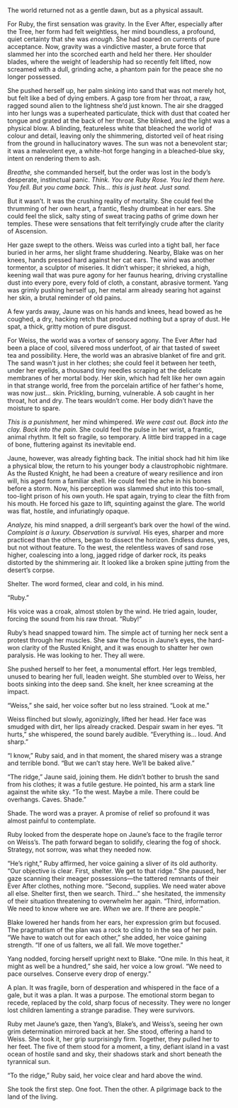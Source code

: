 The world returned not as a gentle dawn, but as a physical assault.

For Ruby, the first sensation was gravity. In the Ever After, especially after the Tree, her form had felt weightless, her mind boundless, a profound, quiet certainty that she was *enough*. She had soared on currents of pure acceptance. Now, gravity was a vindictive master, a brute force that slammed her into the scorched earth and held her there. Her shoulder blades, where the weight of leadership had so recently felt lifted, now screamed with a dull, grinding ache, a phantom pain for the peace she no longer possessed.

She pushed herself up, her palm sinking into sand that was not merely hot, but felt like a bed of dying embers. A gasp tore from her throat, a raw, ragged sound alien to the lightness she’d just known. The air she dragged into her lungs was a superheated particulate, thick with dust that coated her tongue and grated at the back of her throat. She blinked, and the light was a physical blow. A blinding, featureless white that bleached the world of colour and detail, leaving only the shimmering, distorted veil of heat rising from the ground in hallucinatory waves. The sun was not a benevolent star; it was a malevolent eye, a white-hot forge hanging in a bleached-blue sky, intent on rendering them to ash.

*Breathe,* she commanded herself, but the order was lost in the body’s desperate, instinctual panic. *Think. You are Ruby Rose. You led them here. You fell. But you came back. This… this is just heat. Just sand.*

But it wasn’t. It was the crushing reality of mortality. She could feel the thrumming of her own heart, a frantic, fleshy drumbeat in her ears. She could feel the slick, salty sting of sweat tracing paths of grime down her temples. These were sensations that felt terrifyingly crude after the clarity of Ascension.

Her gaze swept to the others. Weiss was curled into a tight ball, her face buried in her arms, her slight frame shuddering. Nearby, Blake was on her knees, hands pressed hard against her cat ears. The wind was another tormentor, a sculptor of miseries. It didn’t whisper; it shrieked, a high, keening wail that was pure agony for her faunus hearing, driving crystalline dust into every pore, every fold of cloth, a constant, abrasive torment. Yang was grimly pushing herself up, her metal arm already searing hot against her skin, a brutal reminder of old pains.

A few yards away, Jaune was on his hands and knees, head bowed as he coughed, a dry, hacking retch that produced nothing but a spray of dust. He spat, a thick, gritty motion of pure disgust.

For Weiss, the world was a vortex of sensory agony. The Ever After had been a place of cool, silvered moss underfoot, of air that tasted of sweet tea and possibility. Here, the world was an abrasive blanket of fire and grit. The sand wasn't just in her clothes; she could feel it between her teeth, under her eyelids, a thousand tiny needles scraping at the delicate membranes of her mortal body. Her skin, which had felt like her own again in that strange world, free from the porcelain artifice of her father's home, was now just… skin. Prickling, burning, vulnerable. A sob caught in her throat, hot and dry. The tears wouldn’t come. Her body didn’t have the moisture to spare.

*This is a punishment,* her mind whimpered. *We were cast out. Back into the clay. Back into the pain.* She could feel the pulse in her wrist, a frantic, animal rhythm. It felt so fragile, so temporary. A little bird trapped in a cage of bone, fluttering against its inevitable end.

Jaune, however, was already fighting back. The initial shock had hit him like a physical blow, the return to his younger body a claustrophobic nightmare. As the Rusted Knight, he had been a creature of weary resilience and iron will, his aged form a familiar shell. He could feel the ache in his bones before a storm. Now, his perception was slammed shut into this too-small, too-light prison of his own youth. He spat again, trying to clear the filth from his mouth. He forced his gaze to lift, squinting against the glare. The world was flat, hostile, and infuriatingly opaque.

*Analyze,* his mind snapped, a drill sergeant’s bark over the howl of the wind. *Complaint is a luxury. Observation is survival.* His eyes, sharper and more practiced than the others, began to dissect the horizon. Endless dunes, yes, but not without feature. To the west, the relentless waves of sand rose higher, coalescing into a long, jagged ridge of darker rock, its peaks distorted by the shimmering air. It looked like a broken spine jutting from the desert’s corpse.

Shelter. The word formed, clear and cold, in his mind.

“Ruby.”

His voice was a croak, almost stolen by the wind. He tried again, louder, forcing the sound from his raw throat. “Ruby!”

Ruby’s head snapped toward him. The simple act of turning her neck sent a protest through her muscles. She saw the focus in Jaune’s eyes, the hard-won clarity of the Rusted Knight, and it was enough to shatter her own paralysis. He was looking to her. They all were.

She pushed herself to her feet, a monumental effort. Her legs trembled, unused to bearing her full, leaden weight. She stumbled over to Weiss, her boots sinking into the deep sand. She knelt, her knee screaming at the impact.

“Weiss,” she said, her voice softer but no less strained. “Look at me.”

Weiss flinched but slowly, agonizingly, lifted her head. Her face was smudged with dirt, her lips already cracked. Despair swam in her eyes. “It hurts,” she whispered, the sound barely audible. “Everything is… loud. And sharp.”

“I know,” Ruby said, and in that moment, the shared misery was a strange and terrible bond. “But we can’t stay here. We’ll be baked alive.”

“The ridge,” Jaune said, joining them. He didn’t bother to brush the sand from his clothes; it was a futile gesture. He pointed, his arm a stark line against the white sky. “To the west. Maybe a mile. There could be overhangs. Caves. Shade.”

Shade. The word was a prayer. A promise of relief so profound it was almost painful to contemplate.

Ruby looked from the desperate hope on Jaune’s face to the fragile terror on Weiss’s. The path forward began to solidify, clearing the fog of shock. Strategy, not sorrow, was what they needed now.

“He’s right,” Ruby affirmed, her voice gaining a sliver of its old authority. “Our objective is clear. First, shelter. We get to that ridge.” She paused, her gaze scanning their meager possessions—the tattered remnants of their Ever After clothes, nothing more. “Second, supplies. We need water above all else. Shelter first, then we search. Third…” she hesitated, the immensity of their situation threatening to overwhelm her again. “Third, information. We need to know where we are. *When* we are. If there are people.”

Blake lowered her hands from her ears, her expression grim but focused. The pragmatism of the plan was a rock to cling to in the sea of her pain. “We have to watch out for each other,” she added, her voice gaining strength. “If one of us falters, we all fall. We move together.”

Yang nodded, forcing herself upright next to Blake. “One mile. In this heat, it might as well be a hundred,” she said, her voice a low growl. “We need to pace ourselves. Conserve every drop of energy.”

A plan. It was fragile, born of desperation and whispered in the face of a gale, but it was a plan. It was a purpose. The emotional storm began to recede, replaced by the cold, sharp focus of necessity. They were no longer lost children lamenting a strange paradise. They were survivors.

Ruby met Jaune’s gaze, then Yang’s, Blake’s, and Weiss’s, seeing her own grim determination mirrored back at her. She stood, offering a hand to Weiss. She took it, her grip surprisingly firm. Together, they pulled her to her feet. The five of them stood for a moment, a tiny, defiant island in a vast ocean of hostile sand and sky, their shadows stark and short beneath the tyrannical sun.

“To the ridge,” Ruby said, her voice clear and hard above the wind.

She took the first step. One foot. Then the other. A pilgrimage back to the land of the living.